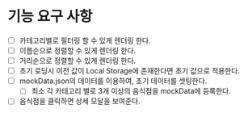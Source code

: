 # 기능 요구 사항

- [ ] 카테고리별로 필터링 할 수 있게 렌더링 한다.
- [ ] 이름순으로 정렬할 수 있게 렌더링 한다.
- [ ] 거리순으로 정렬할 수 있게 렌더링 한다.
- [ ] 초기 로딩시 이전 값이 Local Storage에 존재한다면 초기 값으로 적용한다.
- [ ] mockData.json의 데이터를 이용하여, 초기 데이터를 셋팅한다.
  - [ ] 최소 각 카테고리 별로 3개 이상의 음식점을 mockData에 등록한다.
- [ ] 음식점을 클릭하면 상세 모달을 보여준다.
